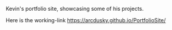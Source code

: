 Kevin's portfolio site, showcasing some of his projects.

Here is the working-link https://arcdusky.github.io/PortfolioSite/
